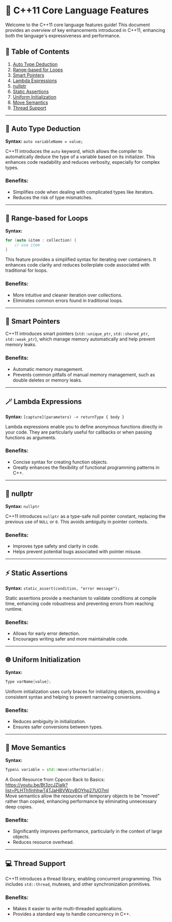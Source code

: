 # 🌟 C++11 Core Language Features

Welcome to the C++11 core language features guide! This document provides an overview of key enhancements introduced in C++11, enhancing both the language's expressiveness and performance.

## 📖 Table of Contents

1. [Auto Type Deduction](#auto-type-deduction)
2. [Range-based for Loops](#range-based-for-loops)
3. [Smart Pointers](#smart-pointers)
4. [Lambda Expressions](#lambda-expressions)
5. [nullptr](#nullptr)
6. [Static Assertions](#static-assertions)
7. [Uniform Initialization](#uniform-initialization)
8. [Move Semantics](#move-semantics)
9. [Thread Support](#thread-support)

---

## 🌈 Auto Type Deduction

**Syntax:** `auto variableName = value;`

C++11 introduces the `auto` keyword, which allows the compiler to automatically deduce the type of a variable based on its initializer. This enhances code readability and reduces verbosity, especially for complex types.

### Benefits:
- Simplifies code when dealing with complicated types like iterators.
- Reduces the risk of type mismatches.

---

## 🌊 Range-based for Loops

**Syntax:** 
```cpp
for (auto &item : collection) {
    // use item
}
```

This feature provides a simplified syntax for iterating over containers. It enhances code clarity and reduces boilerplate code associated with traditional for loops.

### Benefits:
- More intuitive and cleaner iteration over collections.
- Eliminates common errors found in traditional loops.

---

## 🧠 Smart Pointers

C++11 introduces smart pointers (`std::unique_ptr`, `std::shared_ptr`, `std::weak_ptr`), which manage memory automatically and help prevent memory leaks.

### Benefits:
- Automatic memory management.
- Prevents common pitfalls of manual memory management, such as double deletes or memory leaks.

---

## 🪄 Lambda Expressions

**Syntax:** `[capture](parameters) -> returnType { body }`

Lambda expressions enable you to define anonymous functions directly in your code. They are particularly useful for callbacks or when passing functions as arguments.

### Benefits:
- Concise syntax for creating function objects.
- Greatly enhances the flexibility of functional programming patterns in C++.

---

## 🚫 nullptr

**Syntax:** `nullptr`

C++11 introduces `nullptr` as a type-safe null pointer constant, replacing the previous use of `NULL` or `0`. This avoids ambiguity in pointer contexts.

### Benefits:
- Improves type safety and clarity in code.
- Helps prevent potential bugs associated with pointer misuse.

---

## ⚡ Static Assertions

**Syntax:** `static_assert(condition, "error message");`

Static assertions provide a mechanism to validate conditions at compile time, enhancing code robustness and preventing errors from reaching runtime.

### Benefits:
- Allows for early error detection.
- Encourages writing safer and more maintainable code.

---

## 🌐 Uniform Initialization

**Syntax:** 
```cpp
Type varName{value};
```

Uniform initialization uses curly braces for initializing objects, providing a consistent syntax and helping to prevent narrowing conversions.

### Benefits:
- Reduces ambiguity in initialization.
- Ensures safer conversions between types.

---

## 🏃 Move Semantics

**Syntax:** 
```cpp
Type&& variable = std::move(otherVariable);
```
A Good Resource from Cppcon Back to Basics: https://youtu.be/Bt3zcJZIalk?list=PLHTh1InhhwT4TJaHBVWzvBOYhp27UO7mI <br/>
Move semantics allow the resources of temporary objects to be "moved" rather than copied, enhancing performance by eliminating unnecessary deep copies.

### Benefits:
- Significantly improves performance, particularly in the context of large objects.
- Reduces resource overhead.

---

## 💻 Thread Support

C++11 introduces a thread library, enabling concurrent programming. This includes `std::thread`, mutexes, and other synchronization primitives.

### Benefits:
- Makes it easier to write multi-threaded applications.
- Provides a standard way to handle concurrency in C++.
